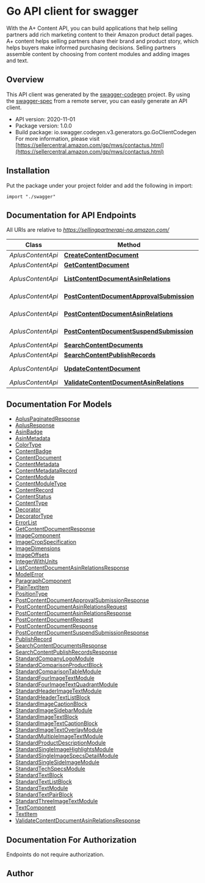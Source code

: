 # Go API client for swagger

With the A+ Content API, you can build applications that help selling partners add rich marketing content to their Amazon product detail pages. A+ content helps selling partners share their brand and product story, which helps buyers make informed purchasing decisions. Selling partners assemble content by choosing from content modules and adding images and text.

## Overview
This API client was generated by the [swagger-codegen](https://github.com/swagger-api/swagger-codegen) project.  By using the [swagger-spec](https://github.com/swagger-api/swagger-spec) from a remote server, you can easily generate an API client.

- API version: 2020-11-01
- Package version: 1.0.0
- Build package: io.swagger.codegen.v3.generators.go.GoClientCodegen
For more information, please visit [https://sellercentral.amazon.com/gp/mws/contactus.html](https://sellercentral.amazon.com/gp/mws/contactus.html)

## Installation
Put the package under your project folder and add the following in import:
```golang
import "./swagger"
```

## Documentation for API Endpoints

All URIs are relative to *https://sellingpartnerapi-na.amazon.com/*

Class | Method | HTTP request | Description
------------ | ------------- | ------------- | -------------
*AplusContentApi* | [**CreateContentDocument**](docs/AplusContentApi.md#createcontentdocument) | **Post** /aplus/2020-11-01/contentDocuments | 
*AplusContentApi* | [**GetContentDocument**](docs/AplusContentApi.md#getcontentdocument) | **Get** /aplus/2020-11-01/contentDocuments/{contentReferenceKey} | 
*AplusContentApi* | [**ListContentDocumentAsinRelations**](docs/AplusContentApi.md#listcontentdocumentasinrelations) | **Get** /aplus/2020-11-01/contentDocuments/{contentReferenceKey}/asins | 
*AplusContentApi* | [**PostContentDocumentApprovalSubmission**](docs/AplusContentApi.md#postcontentdocumentapprovalsubmission) | **Post** /aplus/2020-11-01/contentDocuments/{contentReferenceKey}/approvalSubmissions | 
*AplusContentApi* | [**PostContentDocumentAsinRelations**](docs/AplusContentApi.md#postcontentdocumentasinrelations) | **Post** /aplus/2020-11-01/contentDocuments/{contentReferenceKey}/asins | 
*AplusContentApi* | [**PostContentDocumentSuspendSubmission**](docs/AplusContentApi.md#postcontentdocumentsuspendsubmission) | **Post** /aplus/2020-11-01/contentDocuments/{contentReferenceKey}/suspendSubmissions | 
*AplusContentApi* | [**SearchContentDocuments**](docs/AplusContentApi.md#searchcontentdocuments) | **Get** /aplus/2020-11-01/contentDocuments | 
*AplusContentApi* | [**SearchContentPublishRecords**](docs/AplusContentApi.md#searchcontentpublishrecords) | **Get** /aplus/2020-11-01/contentPublishRecords | 
*AplusContentApi* | [**UpdateContentDocument**](docs/AplusContentApi.md#updatecontentdocument) | **Post** /aplus/2020-11-01/contentDocuments/{contentReferenceKey} | 
*AplusContentApi* | [**ValidateContentDocumentAsinRelations**](docs/AplusContentApi.md#validatecontentdocumentasinrelations) | **Post** /aplus/2020-11-01/contentAsinValidations | 

## Documentation For Models

 - [AplusPaginatedResponse](docs/AplusPaginatedResponse.md)
 - [AplusResponse](docs/AplusResponse.md)
 - [AsinBadge](docs/AsinBadge.md)
 - [AsinMetadata](docs/AsinMetadata.md)
 - [ColorType](docs/ColorType.md)
 - [ContentBadge](docs/ContentBadge.md)
 - [ContentDocument](docs/ContentDocument.md)
 - [ContentMetadata](docs/ContentMetadata.md)
 - [ContentMetadataRecord](docs/ContentMetadataRecord.md)
 - [ContentModule](docs/ContentModule.md)
 - [ContentModuleType](docs/ContentModuleType.md)
 - [ContentRecord](docs/ContentRecord.md)
 - [ContentStatus](docs/ContentStatus.md)
 - [ContentType](docs/ContentType.md)
 - [Decorator](docs/Decorator.md)
 - [DecoratorType](docs/DecoratorType.md)
 - [ErrorList](docs/ErrorList.md)
 - [GetContentDocumentResponse](docs/GetContentDocumentResponse.md)
 - [ImageComponent](docs/ImageComponent.md)
 - [ImageCropSpecification](docs/ImageCropSpecification.md)
 - [ImageDimensions](docs/ImageDimensions.md)
 - [ImageOffsets](docs/ImageOffsets.md)
 - [IntegerWithUnits](docs/IntegerWithUnits.md)
 - [ListContentDocumentAsinRelationsResponse](docs/ListContentDocumentAsinRelationsResponse.md)
 - [ModelError](docs/ModelError.md)
 - [ParagraphComponent](docs/ParagraphComponent.md)
 - [PlainTextItem](docs/PlainTextItem.md)
 - [PositionType](docs/PositionType.md)
 - [PostContentDocumentApprovalSubmissionResponse](docs/PostContentDocumentApprovalSubmissionResponse.md)
 - [PostContentDocumentAsinRelationsRequest](docs/PostContentDocumentAsinRelationsRequest.md)
 - [PostContentDocumentAsinRelationsResponse](docs/PostContentDocumentAsinRelationsResponse.md)
 - [PostContentDocumentRequest](docs/PostContentDocumentRequest.md)
 - [PostContentDocumentResponse](docs/PostContentDocumentResponse.md)
 - [PostContentDocumentSuspendSubmissionResponse](docs/PostContentDocumentSuspendSubmissionResponse.md)
 - [PublishRecord](docs/PublishRecord.md)
 - [SearchContentDocumentsResponse](docs/SearchContentDocumentsResponse.md)
 - [SearchContentPublishRecordsResponse](docs/SearchContentPublishRecordsResponse.md)
 - [StandardCompanyLogoModule](docs/StandardCompanyLogoModule.md)
 - [StandardComparisonProductBlock](docs/StandardComparisonProductBlock.md)
 - [StandardComparisonTableModule](docs/StandardComparisonTableModule.md)
 - [StandardFourImageTextModule](docs/StandardFourImageTextModule.md)
 - [StandardFourImageTextQuadrantModule](docs/StandardFourImageTextQuadrantModule.md)
 - [StandardHeaderImageTextModule](docs/StandardHeaderImageTextModule.md)
 - [StandardHeaderTextListBlock](docs/StandardHeaderTextListBlock.md)
 - [StandardImageCaptionBlock](docs/StandardImageCaptionBlock.md)
 - [StandardImageSidebarModule](docs/StandardImageSidebarModule.md)
 - [StandardImageTextBlock](docs/StandardImageTextBlock.md)
 - [StandardImageTextCaptionBlock](docs/StandardImageTextCaptionBlock.md)
 - [StandardImageTextOverlayModule](docs/StandardImageTextOverlayModule.md)
 - [StandardMultipleImageTextModule](docs/StandardMultipleImageTextModule.md)
 - [StandardProductDescriptionModule](docs/StandardProductDescriptionModule.md)
 - [StandardSingleImageHighlightsModule](docs/StandardSingleImageHighlightsModule.md)
 - [StandardSingleImageSpecsDetailModule](docs/StandardSingleImageSpecsDetailModule.md)
 - [StandardSingleSideImageModule](docs/StandardSingleSideImageModule.md)
 - [StandardTechSpecsModule](docs/StandardTechSpecsModule.md)
 - [StandardTextBlock](docs/StandardTextBlock.md)
 - [StandardTextListBlock](docs/StandardTextListBlock.md)
 - [StandardTextModule](docs/StandardTextModule.md)
 - [StandardTextPairBlock](docs/StandardTextPairBlock.md)
 - [StandardThreeImageTextModule](docs/StandardThreeImageTextModule.md)
 - [TextComponent](docs/TextComponent.md)
 - [TextItem](docs/TextItem.md)
 - [ValidateContentDocumentAsinRelationsResponse](docs/ValidateContentDocumentAsinRelationsResponse.md)

## Documentation For Authorization
 Endpoints do not require authorization.


## Author


